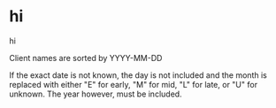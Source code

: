 # hi
hi

Client names are sorted by YYYY-MM-DD

If the exact date is not known, the day is not included and the month is replaced with either "E" for early, "M" for mid, "L" for late, or "U" for unknown. The year however, must be included.
